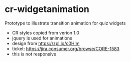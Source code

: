 # cr-widgetanimation
Prototype to illustrate transition animation for quiz widgets

- CR styles copied from verion 1.0
- jquery is used for animations
- design from https://zpl.io/c0HIm
- ticket: https://jira.consumer.org/browse/CORE-1583
- this is not responsive
